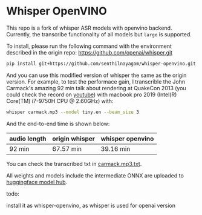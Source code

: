# Whisper OpenVINO

This repo is a fork of whisper ASR models with openvino backend. Currently, the transcribe functionality of all models but `large` is supported.

To install, please run the following command with the environment described in the origin repo: https://github.com/openai/whisper.git

```bash
pip install git+https://github.com/senthilnayagam/whisper-openvino.git
```

And you can use this modified version of whisper the same as the origin version. For example, to test the performace gain, I transcrible the John Carmack's amazing 92 min talk about rendering at QuakeCon 2013 (you could check the record on [youtube](https://www.youtube.com/watch?v=P6UKhR0T6cs)) with macbook pro 2019 (Intel(R) Core(TM) i7-9750H CPU @ 2.60GHz) with:

```bash
whisper carmack.mp3 --model tiny.en --beam_size 3
```

And the end-to-end time is shown below:

|audio length|origin whisper|whisper openvino|
|-|-|-|
|92 min|67.57 min|39.16 min|

You can check the transcribed txt in [carmack.mp3.txt](./carmack.mp3.txt).

All weights and models include the intermediate ONNX are uploaded to [huggingface model hub](https://huggingface.co/models?search=whisper-openvino).

todo:

install it as whisper-openvino, as whisper is used for openai version
